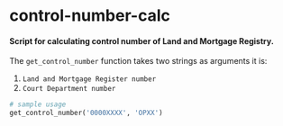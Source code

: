 # control-number-calc
#### Script for calculating control number of Land and Mortgage Registry.


The `get_control_number` function takes two strings as arguments it is:
1. `Land and Mortgage Register number`
2. `Court Department number`
```python
# sample usage
get_control_number('0000XXXX', 'OPXX')
```
